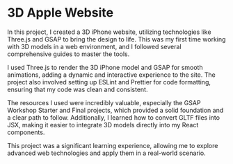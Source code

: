 # 3D Apple Website

In this project, I created a 3D iPhone website, utilizing technologies like Three.js and GSAP to bring the design to life. This was my first time working with 3D models in a web environment, and I followed several comprehensive guides to master the tools.

I used Three.js to render the 3D iPhone model and GSAP for smooth animations, adding a dynamic and interactive experience to the site. The project also involved setting up ESLint and Prettier for code formatting, ensuring that my code was clean and consistent.

The resources I used were incredibly valuable, especially the GSAP Workshop Starter and Final projects, which provided a solid foundation and a clear path to follow. Additionally, I learned how to convert GLTF files into JSX, making it easier to integrate 3D models directly into my React components.

This project was a significant learning experience, allowing me to explore advanced web technologies and apply them in a real-world scenario.
